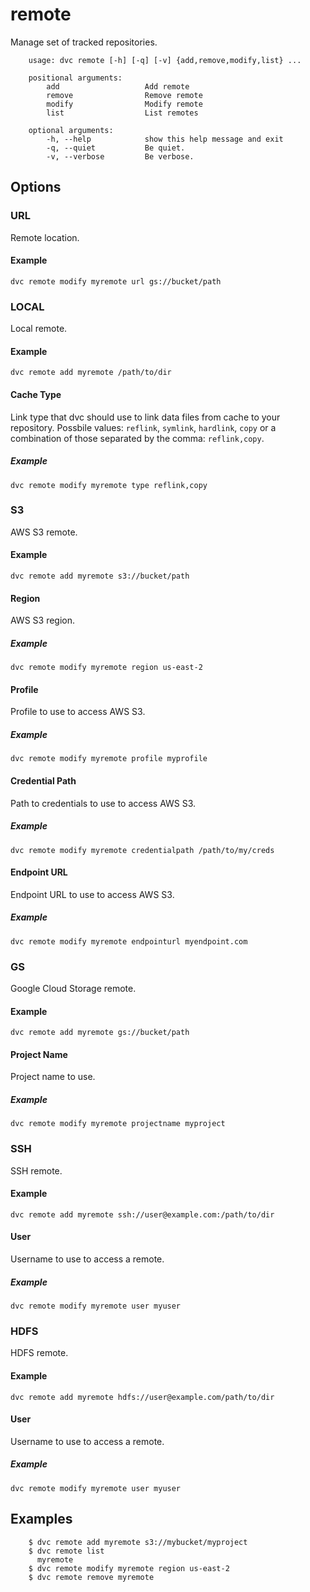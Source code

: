 # remote

Manage set of tracked repositories.

```usage
    usage: dvc remote [-h] [-q] [-v] {add,remove,modify,list} ... 

    positional arguments:
        add                   Add remote
        remove                Remove remote
        modify                Modify remote
        list                  List remotes

    optional arguments:
        -h, --help            show this help message and exit
        -q, --quiet           Be quiet.
        -v, --verbose         Be verbose.
```

## Options

### URL
Remote location.

#### Example
```dvc
dvc remote modify myremote url gs://bucket/path 
```

### LOCAL
Local remote.

#### Example
```dvc
dvc remote add myremote /path/to/dir
```

#### Cache Type
Link type that dvc should use to link data files from cache to your repository.
Possbile values: `reflink`, `symlink`, `hardlink`, `copy` or a combination of
those separated by the comma: `reflink,copy`.

##### Example
```dvc
dvc remote modify myremote type reflink,copy
```

### S3
AWS S3 remote.

#### Example
```dvc
dvc remote add myremote s3://bucket/path
```

#### Region
AWS S3 region.

##### Example
```dvc
dvc remote modify myremote region us-east-2
```

#### Profile
Profile to use to access AWS S3.

##### Example
```dvc
dvc remote modify myremote profile myprofile
```

#### Credential Path
Path to credentials to use to access AWS S3.

##### Example
```dvc
dvc remote modify myremote credentialpath /path/to/my/creds
```

#### Endpoint URL
Endpoint URL to use to access AWS S3.

##### Example
```dvc
dvc remote modify myremote endpointurl myendpoint.com
```

### GS
Google Cloud Storage remote.

#### Example
```dvc
dvc remote add myremote gs://bucket/path
```

#### Project Name
Project name to use.

##### Example
```dvc
dvc remote modify myremote projectname myproject
```

### SSH
SSH remote.

#### Example
```dvc
dvc remote add myremote ssh://user@example.com:/path/to/dir
```

#### User
Username to use to access a remote.

##### Example
```dvc
dvc remote modify myremote user myuser
```

### HDFS
HDFS remote.

#### Example
```dvc
dvc remote add myremote hdfs://user@example.com/path/to/dir
```

#### User
Username to use to access a remote.

##### Example
```dvc
dvc remote modify myremote user myuser
```

## Examples

```dvc
    $ dvc remote add myremote s3://mybucket/myproject
    $ dvc remote list
      myremote
    $ dvc remote modify myremote region us-east-2
    $ dvc remote remove myremote
```

